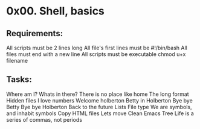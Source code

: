 # 0x00. Shell, basics

## Requirements:

All scripts must be 2 lines long
All file's first lines must be #!/bin/bash
All files must end with a new line
All scripts must be executable chmod u+x filename

## Tasks:

  Where am I?
  Whats in there?
  There is no place like home
  The long format
  Hidden files
  I love numbers
  Welcome holberton
  Betty in Holberton
  Bye bye Betty
  Bye bye Holberton
  Back to the future
  Lists
  File type
  We are symbols, and inhabit symbols
  Copy HTML files
  Lets move
  Clean Emacs
  Tree
  Life is a series of commas, not periods
